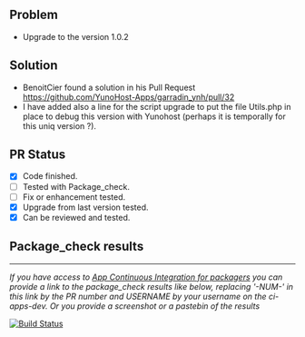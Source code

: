 ## Problem
- Upgrade to the version 1.0.2

## Solution
- BenoitCier found a solution in his Pull Request https://github.com/YunoHost-Apps/garradin_ynh/pull/32
- I have added also a line for the script upgrade to put the file Utils.php in place to debug this version with Yunohost (perhaps it is temporally for this uniq version ?).

## PR Status
- [x] Code finished.
- [ ] Tested with Package_check.
- [ ] Fix or enhancement tested.
- [x] Upgrade from last version tested.
- [x] Can be reviewed and tested.

## Package_check results
---
*If you have access to [App Continuous Integration for packagers](https://yunohost.org/#/packaging_apps_ci) you can provide a link to the package_check results like below, replacing '-NUM-' in this link by the PR number and USERNAME by your username on the ci-apps-dev. Or you provide a screenshot or a pastebin of the results*

[![Build Status](https://ci-apps-dev.yunohost.org/jenkins/job/garradin_ynh%20PR-NUM-%20(USERNAME)/badge/icon)](https://ci-apps-dev.yunohost.org/jenkins/job/garradin_ynh%20PR-NUM-%20(USERNAME)/)  

